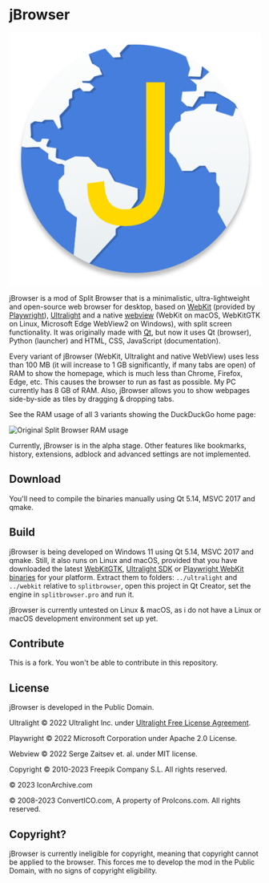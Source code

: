 jBrowser
=============

<p align="center">
  <img src="https://raw.githubusercontent.com/JoseErnestoOnGithub/curly-potato/main/Dtafalonso-Android-Lollipop-Browser.512.png" />
</p>

jBrowser is a mod of Split Browser that is a minimalistic, ultra-lightweight and open-source web browser for desktop, based on [WebKit](https://webkit.org/) (provided by [Playwright](https://playwright.dev/)), [Ultralight](https://ultralig.ht/) and a native [webview](https://webview.dev/) (WebKit on macOS, WebKitGTK on Linux, Microsoft Edge WebView2 on Windows), with split screen functionality. It was originally made with [Qt](https://www.qt.io/), but now it uses Qt (browser), Python (launcher) and HTML, CSS, JavaScript (documentation).


Every variant of jBrowser (WebKit, Ultralight and native WebView) uses less than 100 MB (it will increase to 1 GB significantly, if many tabs are open) of RAM to show the homepage, which is much less than Chrome, Firefox, Edge, etc. This causes the browser to run as fast as possible. My PC currently has 8 GB of RAM. Also, jBrowser allows you to show webpages side-by-side as tiles by dragging &amp; dropping tabs.

See the RAM usage of all 3 variants showing the DuckDuckGo home page:

![Original Split Browser RAM usage](https://i.imgur.com/LbHUr1N.png)

Currently, jBrowser is in the alpha stage. Other features like bookmarks, history, extensions, adblock and advanced settings are not implemented.

## Download

You'll need to compile the binaries manually using Qt 5.14, MSVC 2017 and qmake.

## Build

jBrowser is being developed on Windows 11 using Qt 5.14, MSVC 2017 and qmake. Still, it also runs on Linux and macOS, provided that you have downloaded the latest [WebKitGTK](https://webkitgtk.org/), [Ultralight SDK](https://github.com/ultralight-ux/Ultralight#eyes-getting-the-latest-sdk) or [Playwright WebKit binaries](https://github.com/microsoft/playwright) for your platform. Extract them to folders: `../ultralight` and `../webkit` relative to `splitbrowser`, open this project in Qt Creator, set the engine in `splitbrowser.pro` and run it.

jBrowser is currently untested on Linux & macOS, as i do not have a Linux or macOS development environment set up yet.


## Contribute

This is a fork. You won't be able to contribute in this repository.

## License

jBrowser is developed in the Public Domain.

Ultralight &copy; 2022 Ultralight Inc. under [Ultralight Free License Agreement](https://github.com/ultralight-ux/Ultralight/blob/master/license/LICENSE.txt).

Playwright &copy; 2022 Microsoft Corporation under Apache 2.0 License.

Webview &copy; 2022 Serge Zaitsev et. al. under MIT license.

Copyright &copy; 2010-2023 Freepik Company S.L. All rights reserved.

&copy; 2023 IconArchive.com

&copy; 2008-2023 ConvertICO.com, A property of ProIcons.com. All rights reserved.

## Copyright?

jBrowser is currently ineligible for copyright, meaning that copyright cannot be applied to the browser. This forces me to develop the mod in the Public Domain, with no signs of copyright eligibility.
